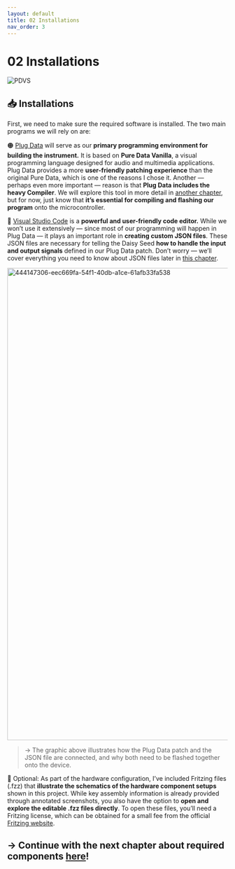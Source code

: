 ```yaml
---
layout: default
title: 02 Installations
nav_order: 3
---
```


# 02 Installations

![PDVS](https://github.com/user-attachments/assets/7d203698-f958-4db0-bb59-8f1e3302fcf9)

## 📥 Installations

First, we need to make sure the required software is installed. The two main programs we will rely on are:

🟠 [Plug Data](https://plugdata.org) will serve as our **primary programming environment for building the instrument.**
It is based on **Pure Data Vanilla**, a visual programming language designed for audio and multimedia applications. Plug Data provides a more **user-friendly patching experience** than the original Pure Data, which is one of the reasons I chose it. Another — perhaps even more important — reason is that **Plug Data includes the heavy Compiler**. We will explore this tool in more detail in [another chapter]({{site.baseurl}}/chapter-04/04-3-hvcc), but for now, just know that **it’s essential for compiling and flashing our program** onto the microcontroller.

🔵 [Visual Studio Code](https://code.visualstudio.com) is a **powerful and user-friendly code editor.** While we won’t use it extensively — since most of our programming will happen in Plug Data — it plays an important role in **creating custom JSON files**. These JSON files are necessary for telling the Daisy Seed **how to handle the input and output signals** defined in our Plug Data patch. Don’t worry — we’ll cover everything you need to know about JSON files later in [this chapter]({{site.baseurl}}/chapter-04/04-4-json-file).



<img width="1080" alt="444147306-eec669fa-54f1-40db-a1ce-61afb33fa538" src="https://github.com/user-attachments/assets/f27343c9-eef3-40dc-a82b-936f972ddab3" />

> → The graphic above illustrates how the Plug Data patch and the JSON file are connected, and why both need to be flashed together onto the device.

🔴 Optional: As part of the hardware configuration, I’ve included Fritzing files (.fzz) that **illustrate the schematics of the hardware component setups** shown in this project. While key assembly information is already provided through annotated screenshots, you also have the option to **open and explore the editable .fzz files directly**. To open these files, you’ll need a Fritzing license, which can be obtained for a small fee from the official [Fritzing website](https://fritzing.org).

## → Continue with the next chapter about required components [here]({{site.baseurl}}/chapter-03/03-Components)!
